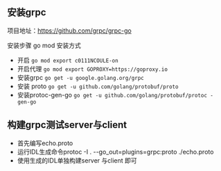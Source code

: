 ## 安装grpc 
项目地址：https://github.com/grpc/grpc-go

安装步骤 go mod 安装方式
- 开启 `go mod export c0111NCOULE-on`
- 开启代理 `go mod export GOPROXY=https://goproxy.io`
- 安装grpc `go get -u google.golang.org/grpc`
- 安装 proto `go get -u github.com/golang/protobuf/proto`
- 安装protoc-gen-go `go get -u github.com/golang/protobuf/protoc -gen-go`

## 构建grpc测试server与client
- 首先编写echo.proto
- 运行IDL生成命令protoc -I . --go_out=plugins=grpc:proto ./echo.proto
- 使用生成的IDL单独构建server 与client 即可

